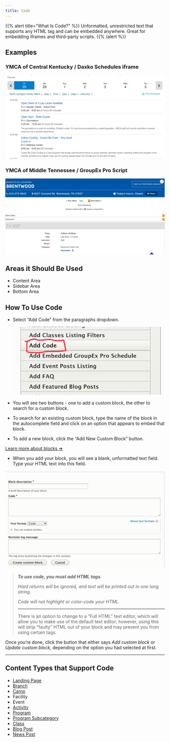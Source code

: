 ```yaml
---
title: Code
---
```


{{% alert title="What Is Code?" %}}
Unformatted, unrestricted text that supports any HTML tag and can be embedded anywhere. Great for embedding iframes and third-party scripts.
{{% /alert %}}

## Examples

### YMCA of Central Kentucky / Daxko Schedules iframe

![y-example--code__daxko-iframe](../../../../../assets/img/paragraphs-code-yck-daxko.png)

### YMCA of Middle Tennessee / GroupEx Pro Script

![y-example--code__gxp-iframe](../../../../../assets/img/paragraphs-code-ymt-gxp.png)


## Areas it Should Be Used

* Content Area
* Sidebar Area
* Bottom Area

## How To Use Code

* Select “Add Code” from the paragraphs dropdown.

  ![admin--code__paragraph-dropdown](../../../../../assets/img/paragraphs-code-dropdown.png)
* You will see two buttons - one to add a custom block, the other to search for a custom block.

* To search for an existing custom block, type the name of the block in the autocomplete field and click on an option that appears to embed that block.

* To add a new block, click the “Add New Custom Block” button.

[Learn more about blocks ⇒](../../blocks)

* When you add your block, you will see a blank, unformatted text field. Type your HTML text into this field.

![admin--code__block](../../../../../assets/img/paragraphs-code-form-fields.png)

> ***To use code, you must add HTML tags.***
>
> *Hard returns will be ignored, and text will be printed out in one long string.*
>
> *Code will not highlight or color-code your HTML.*
>
> ---
>There is an option to change to a “Full HTML” text editor, which will allow you to make use of the default text editor; however, using this will strip “faulty” HTML out of your block and may prevent you from using certain tags.


Once you’re done, click the button that either says *Add custom block* or *Update custom block*, depending on the option you had selected at first.

---

## Content Types that Support Code

* [Landing Page](../../content-types/landing-page)
* [Branch](../../content-types/branch)
* [Camp](../../content-types/camp)
* Facility
* Event
* [Activity](../../content-types/activity-class-session)
* [Program](../../content-types/program)
* [Program Subcategory](../../content-types/program-subcategory)
* [Class](../../content-types/activity-class-session)
* [Blog Post](../../content-types/blog-post)
* [News Post](../../content-types/news-post)